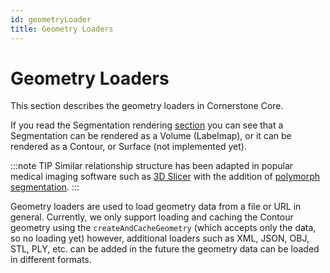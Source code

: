 ```yaml
---
id: geometryLoader
title: Geometry Loaders
---
```


# Geometry Loaders

This section describes the geometry loaders in Cornerstone Core.

If you read the Segmentation rendering [section](../cornerstone-tools/segmentation/index.md)
you can see that a Segmentation can be rendered as a Volume (Labelmap), or it can be
rendered as a Contour, or Surface (not implemented yet).

:::note TIP
Similar relationship structure has been adapted in popular medical imaging software
such as [3D Slicer](https://www.slicer.org/) with the addition of [polymorph segmentation](https://github.com/PerkLab/PolySeg).
:::

Geometry loaders are used to load geometry data from a file or URL in general. Currently,
we only support loading and caching the Contour geometry using the `createAndCacheGeometry` (which accepts only the data, so no loading yet) however, additional loaders such as XML, JSON, OBJ, STL, PLY, etc. can be added in the future the geometry data can be loaded in different formats.

